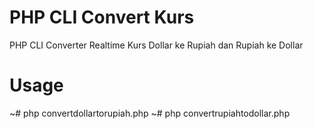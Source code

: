 # PHP CLI Convert Kurs
PHP CLI Converter Realtime Kurs Dollar ke Rupiah dan Rupiah ke Dollar

# Usage
~# php convertdollartorupiah.php
~# php convertrupiahtodollar.php
